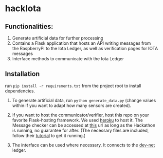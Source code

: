# hackIota

## Functionalities:
1. Generate artificial data for further processing
2. Contains a Flask application that hosts an API writing messages from the RaspberryPi to the Iota Ledger, as well as verification pages for IOTA messages
3. Interface methods to communicate with the Iota Ledger

## Installation
run `pip install -r requirements.txt` from the project root to install dependencies.

1. To generate artificial data, run `python generate_data.py` (change values within if you want to adapt how many sensors are created).

2. If you want to host the communicator/verifier, host this repo on your favorite Flask-hosting framework.
We used [heroku](https://www.heroku.com ) to host it. The Message checker can be accessed at [this](https://iota-publisher.herokuapp.com/get_message) url as long as the Hackathon is running, no guarantee for after.
(The necessary files are included, follow their [tutorial](https://devcenter.heroku.com/articles/getting-started-with-python) to get it running.)

3. The interface can be used where necessary. It connects to the [dev-net](http://wiki.iota.org/introduction/reference/networks/devnet) ledger.
